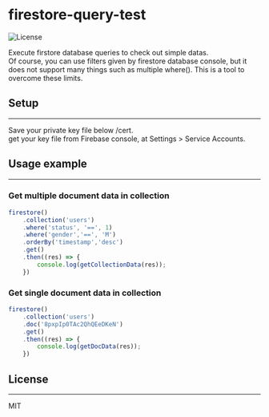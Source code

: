 # firestore-query-test

![License](https://img.shields.io/badge/firebase--admin-9.11.1-orange)

Execute firstore database queries to check out simple datas.  
Of course, you can use filters given by firestore database console, but it does not support many things such as multiple where(). This is a tool to overcome these limits.

## Setup
---
Save your private key file below /cert.  
get your key file from Firebase console, at Settings > Service Accounts.  


## Usage example
---
### Get multiple document data in collection 
```js
firestore()
    .collection('users')
    .where('status', '==', 1)
    .where('gender','==', 'M')
    .orderBy('timestamp','desc')
    .get()
    .then((res) => {
        console.log(getCollectionData(res));
    })
```

### Get single document data in collection
```js
firestore()
    .collection('users')
    .doc('8pxpIp0TAc2QhQEeDKeN')
    .get()
    .then((res) => {
        console.log(getDocData(res));
    })
```

## License
---
MIT